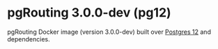 # pgRouting 3.0.0-dev (pg12)

pgRouting Docker image (version 3.0.0-dev) built over [Postgres 12](https://hub.docker.com/_/postgres) and dependencies.
